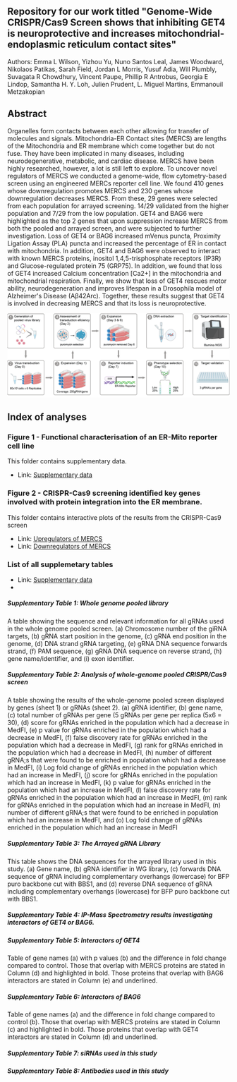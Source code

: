 ## Repository for our work titled "Genome-Wide CRISPR/Cas9 Screen shows that inhibiting GET4 is neuroprotective and increases mitochondrial-endoplasmic reticulum contact sites"

Authors: Emma L Wilson, Yizhou Yu, Nuno Santos Leal, James Woodward, Nikolaos Patikas, Sarah Field, Jordan L Morris, Yusuf Adia, Will Plumbly, Suvagata R Chowdhury, Vincent Paupe, Phillip R Antrobus, Georgia E Lindop, Samantha H. Y. Loh, Julien Prudent, L. Miguel Martins, Emmanouil Metzakopian


## Abstract  

Organelles form contacts between each other allowing for transfer of molecules and signals. Mitochondria-ER Contact sites (MERCS) are lengths of the Mitochondria and ER membrane which come together but do not fuse. They have been implicated in many diseases, including neurodegenerative, metabolic, and cardiac disease. MERCS have been highly researched, however, a lot is still left to explore. To uncover novel regulators of MERCS we conducted a genome-wide, flow cytometry-based screen using an engineered MERCs reporter cell line. We found 410 genes whose downregulation promotes MERCS and 230 genes whose downregulation decreases MERCS. From these, 29 genes were selected from each population for arrayed screening. 14/29 validated from the higher population and 7/29 from the low population. GET4 and BAG6 were highlighted as the top 2 genes that upon suppression increase MERCS from both the pooled and arrayed screen, and were subjected to further investigation. Loss of GET4 or BAG6  increased mVenus puncta, Proximity Ligation Assay (PLA) puncta and increased the percentage of ER in contact with mitochondria. In addition, GET4 and BAG6 were observed to interact with known MERCS proteins, inositol 1,4,5-trisphosphate receptors (IP3R) and Glucose-regulated protein 75 (GRP75). In addition, we found that loss of GET4 increased Calcium concentration [Ca2+] in the mitochondria and mitochondrial respiration. Finally, we show that loss of GET4 rescues motor ability, neurodegeneration and improves lifespan in a Drosophila model of Alzheimer's Disease (Aβ42Arc). Together, these results suggest that GET4 is involved in decreasing MERCS and that its loss is neuroprotective. 

![image](Cartoon_for_emma.png)

## Index of analyses

### Figure 1 - Functional characterisation of an ER-Mito reporter cell line 

This folder contains supplementary data.

- Link: [Supplementary data](https://github.com/M1gus/MitoER-CRISPR-Screen/tree/main/Suplementary%20Tables)

### Figure 2 - CRISPR-Cas9 screening identified key genes involved with protein integration into the ER membrane.

This folder contains interactive plots of the results from the CRISPR-Cas9 screen

- Link: [Upregulators of MERCS](upregulators.html)
- Link: [Downregulators of MERCS](downregulators.html)

### List of all supplemetary tables

- Link: [Supplementary data](https://github.com/M1gus/MitoER-CRISPR-Screen/tree/main/Suplementary%20Tables)
- 
##### Supplementary Table 1: Whole genome pooled library
A table showing the sequence and relevant information for all gRNAs used in the whole genome pooled screen. (a) Chromosome number of the giRNA targets, (b) gRNA start position in the genome, (c) gRNA end position in the genome, (d) DNA strand gRNA targeting, (e) gRNA DNA sequence forwards strand, (f) PAM sequence, (g) gRNA DNA sequence on reverse strand, (h) gene name/identifier, and (i) exon identifier.

##### Supplementary Table 2: Analysis of whole-genome pooled CRISPR/Cas9 screen
A table showing the results of the whole-genome pooled screen displayed by genes (sheet 1) or gRNAs (sheet 2). (a) gRNA identifier, (b) gene name, (c) total number of gRNAs per gene (5 gRNAs per gene per replica (5x6 = 30), (d) score for gRNAs enriched in the population which had a decrease in MedFI, (e) p value for gRNAs enriched in the population which had a decrease in MedFI, (f) false discovery rate for gRNAs enriched in the population which had a decrease in MedFI, (g) rank for gRNAs enriched in the population which had a decrease in MedFI, (h) number of different gRNA;s that were found to be enriched in population which had a decrease in MedFI, (i) Log fold change of gRNAs enriched in the population which had an increase in MedFI, (j) score for gRNAs enriched in the population which had an increase in MedFI, (k) p value for gRNAs enriched in the population which had an increase in MedFI, (l) false discovery rate for gRNAs enriched in the population which had an increase in MedFI, (m) rank for gRNAs enriched in the population which had an increase in MedFI, (n) number of different gRNA;s that were found to be enriched in population which had an increase in MedFI, and (o) Log fold change of gRNAs enriched in the population which had an increase in MedFI

##### Supplementary Table 3: The Arrayed gRNA Library
This table shows the DNA sequences for the arrayed library used in this study. (a) Gene name, (b) gRNA identifier in WG library, (c) forwards DNA sequence of gRNA including complementary overhangs (lowercase) for BFP puro backbone cut with BBS1, and (d) reverse DNA sequence of gRNA including complementary overhangs (lowercase) for BFP puro backbone cut with BBS1.

##### Supplementary Table 4: IP-Mass Spectrometry results investigating interactors of GET4 or BAG6.

##### Supplementary Table 5: Interactors of GET4
Table of gene names (a) with p values (b) and the difference in fold change compared to control. Those that overlap with MERCS proteins are stated in Column (d) and highlighted in bold. Those proteins that overlap with BAG6 interactors are stated in Column (e) and underlined.

##### Supplementary Table 6: Interactors of BAG6
Table of gene names (a) and the difference in fold change compared to control (b). Those that overlap with MERCS proteins are stated in Column (c) and highlighted in bold. Those proteins that overlap with GET4 interactors are stated in Column (d) and underlined.

##### Supplementary Table 7: siRNAs used in this study

##### Supplementary Table 8: Antibodies used in this study
